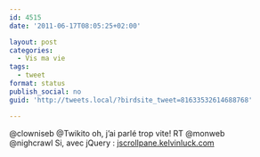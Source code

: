 ```yaml
---
id: 4515
date: '2011-06-17T08:05:25+02:00'

layout: post
categories:
  - Vis ma vie
tags:
  - tweet
format: status
publish_social: no
guid: 'http://tweets.local/?birdsite_tweet=81633532614688768'

---
```


@clowniseb @Twikito oh, j’ai parlé trop vite! RT @monweb  
@nighcrawl Si, avec jQuery : [jscrollpane.kelvinluck.com](http://jscrollpane.kelvinluck.com/)